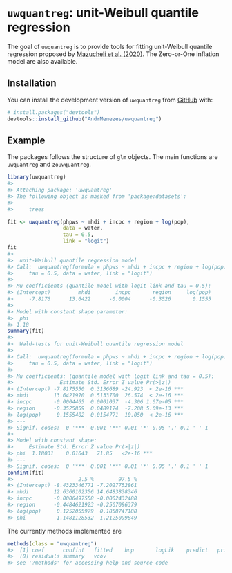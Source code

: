 
<!-- README.md is generated from README.Rmd. Please edit that file -->

# `uwquantreg`: unit-Weibull quantile regression

<!-- badges: start -->

<!-- badges: end -->

The goal of `uwquantreg` is to provide tools for fitting unit-Weibull
quantile regression proposed by [Mazucheli et
al. (2020)](https://www.tandfonline.com/doi/abs/10.1080/02664763.2019.1657813?journalCode=cjas20).
The Zero-or-One inflation model are also available.

## Installation

You can install the development version of `uwquantreg` from
[GitHub](https://github.com/AndrMenezes/uwquantreg) with:

``` r
# install.packages("devtools")
devtools::install_github("AndrMenezes/uwquantreg")
```

## Example

The packages follows the structure of `glm` objects. The main functions
are `uwquantreg` and `zouwquantreg`.

``` r
library(uwquantreg)
#> 
#> Attaching package: 'uwquantreg'
#> The following object is masked from 'package:datasets':
#> 
#>     trees

fit <- uwquantreg(phpws ~ mhdi + incpc + region + log(pop), 
                  data = water, 
                  tau = 0.5, 
                  link = "logit")
fit
#> 
#>  unit-Weibull quantile regression model
#> Call:  uwquantreg(formula = phpws ~ mhdi + incpc + region + log(pop), 
#>     tau = 0.5, data = water, link = "logit")
#> 
#> Mu coefficients (quantile model with logit link and tau = 0.5): 
#> (Intercept)         mhdi        incpc       region     log(pop)  
#>     -7.8176      13.6422      -0.0004      -0.3526       0.1555  
#> 
#> Model with constant shape parameter:
#>  phi  
#> 1.18
summary(fit)
#> 
#>  Wald-tests for unit-Weibull quantile regression model
#> 
#> Call:  uwquantreg(formula = phpws ~ mhdi + incpc + region + log(pop), 
#>     tau = 0.5, data = water, link = "logit")
#> 
#> Mu coefficients: (quantile model with logit link and tau = 0.5): 
#>               Estimate Std. Error Z value Pr(>|z|)    
#> (Intercept) -7.8175550  0.3136689 -24.923  < 2e-16 ***
#> mhdi        13.6421970  0.5133700  26.574  < 2e-16 ***
#> incpc       -0.0004465  0.0001037  -4.306 1.67e-05 ***
#> region      -0.3525859  0.0489174  -7.208 5.69e-13 ***
#> log(pop)     0.1555402  0.0154771  10.050  < 2e-16 ***
#> ---
#> Signif. codes:  0 '***' 0.001 '**' 0.01 '*' 0.05 '.' 0.1 ' ' 1
#> 
#> Model with constant shape:
#>     Estimate Std. Error Z value Pr(>|z|)    
#> phi  1.18031    0.01643   71.85   <2e-16 ***
#> ---
#> Signif. codes:  0 '***' 0.001 '**' 0.01 '*' 0.05 '.' 0.1 ' ' 1
confint(fit)
#>                     2.5 %        97.5 %
#> (Intercept) -8.4323346771 -7.2027752861
#> mhdi        12.6360102356 14.6483838346
#> incpc       -0.0006497558 -0.0002432488
#> region      -0.4484621923 -0.2567096379
#> log(pop)     0.1252055979  0.1858747188
#> phi          1.1481128532  1.2125099849
```

The currently methods implemented are

``` r
methods(class = "uwquantreg")
#>  [1] coef      confint   fitted    hnp       logLik    predict   print    
#>  [8] residuals summary   vcov     
#> see '?methods' for accessing help and source code
```
